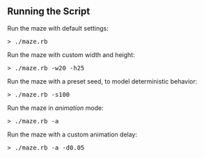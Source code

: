 Running the Script
------------------ 

Run the maze with default settings: 
<pre>
> ./maze.rb
</pre>

Run the maze with custom width and height: 
<pre>
> ./maze.rb -w20 -h25
</pre>

Run the maze with a preset seed, to model deterministic behavior: 
<pre>
> ./maze.rb -s100
</pre>

Run the maze in *animation* mode:
<pre>
> ./maze.rb -a 
</pre>

Run the maze with a custom animation delay:
<pre>
> ./maze.rb -a -d0.05
</pre>